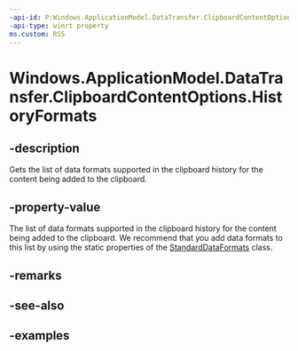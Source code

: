 ```yaml
---
-api-id: P:Windows.ApplicationModel.DataTransfer.ClipboardContentOptions.HistoryFormats
-api-type: winrt property
ms.custom: RS5
---
```


<!-- Property syntax.
public IVector<string> HistoryFormats { get; }
-->

# Windows.ApplicationModel.DataTransfer.ClipboardContentOptions.HistoryFormats

## -description
Gets the list of data formats supported in the clipboard history for the content being added to the clipboard.

## -property-value
The list of data formats supported in the clipboard history for the content being added to the clipboard. We recommend that you add data formats to this list by using the static properties of the [StandardDataFormats](standarddataformats.md) class.

## -remarks

## -see-also

## -examples
